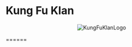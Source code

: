  # Kung Fu Klan
<p align="center">
  <img src="https://i.imgur.com/iyBoxOo.png" alt="KungFuKlanLogo"/>
</p>
======
